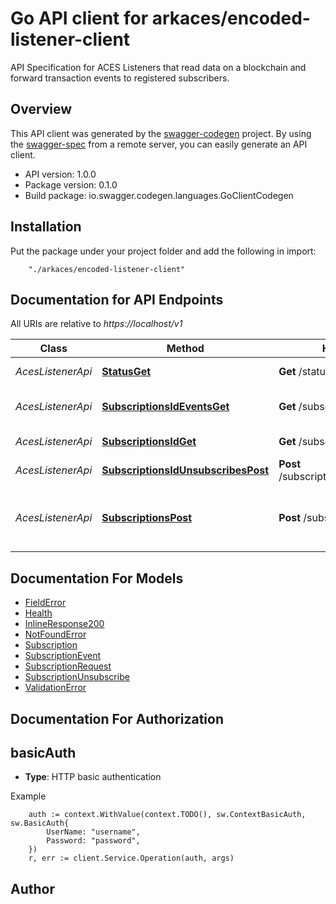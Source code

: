 # Go API client for arkaces/encoded-listener-client

API Specification for ACES Listeners that read data on a blockchain and forward transaction events to registered subscribers. 

## Overview
This API client was generated by the [swagger-codegen](https://github.com/swagger-api/swagger-codegen) project.  By using the [swagger-spec](https://github.com/swagger-api/swagger-spec) from a remote server, you can easily generate an API client.

- API version: 1.0.0
- Package version: 0.1.0
- Build package: io.swagger.codegen.languages.GoClientCodegen

## Installation
Put the package under your project folder and add the following in import:
```
    "./arkaces/encoded-listener-client"
```

## Documentation for API Endpoints

All URIs are relative to *https://localhost/v1*

Class | Method | HTTP request | Description
------------ | ------------- | ------------- | -------------
*AcesListenerApi* | [**StatusGet**](docs/AcesListenerApi.md#statusget) | **Get** /status | Get Health of node.
*AcesListenerApi* | [**SubscriptionsIdEventsGet**](docs/AcesListenerApi.md#subscriptionsideventsget) | **Get** /subscriptions/{id}/events | List Subscription Events
*AcesListenerApi* | [**SubscriptionsIdGet**](docs/AcesListenerApi.md#subscriptionsidget) | **Get** /subscriptions/{id} | Gets Subscription
*AcesListenerApi* | [**SubscriptionsIdUnsubscribesPost**](docs/AcesListenerApi.md#subscriptionsidunsubscribespost) | **Post** /subscriptions/{id}/unsubscribes | Create an Unsubscription.
*AcesListenerApi* | [**SubscriptionsPost**](docs/AcesListenerApi.md#subscriptionspost) | **Post** /subscriptions | Registers a subscriber node to receive blockchain events.


## Documentation For Models

 - [FieldError](docs/FieldError.md)
 - [Health](docs/Health.md)
 - [InlineResponse200](docs/InlineResponse200.md)
 - [NotFoundError](docs/NotFoundError.md)
 - [Subscription](docs/Subscription.md)
 - [SubscriptionEvent](docs/SubscriptionEvent.md)
 - [SubscriptionRequest](docs/SubscriptionRequest.md)
 - [SubscriptionUnsubscribe](docs/SubscriptionUnsubscribe.md)
 - [ValidationError](docs/ValidationError.md)


## Documentation For Authorization

## basicAuth
- **Type**: HTTP basic authentication

Example
```
	auth := context.WithValue(context.TODO(), sw.ContextBasicAuth, sw.BasicAuth{
		UserName: "username",
		Password: "password",
	})
    r, err := client.Service.Operation(auth, args)
```

## Author



